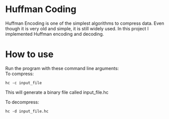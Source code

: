 # Huffman Coding
Huffman Encoding is one of the simplest algorithms to compress data. Even though it is very old and simple, it is still widely used.
In this project I implemented Huffman encoding and decoding.

# How to use
Run the program with these command line arguments:  
To compress:   
```
hc -c input_file
```
This will generate a binary file called input_file.hc    

To decompress:    
```
hc -d input_file.hc 
```
